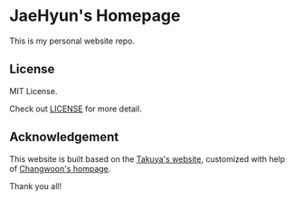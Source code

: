 # JaeHyun's Homepage

This is my personal website repo.

## License

MIT License.

Check out [LICENSE](./LICENSE) for more detail.

## Acknowledgement
This website is built based on the [Takuya's website](https://www.craftz.dog/), customized with help of [Changwoon's hompage](https://changwoon.info/).

Thank you all!

